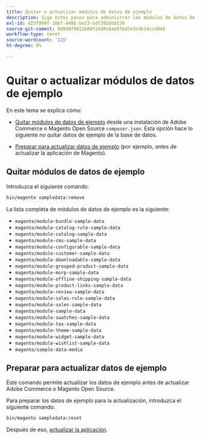 ```yaml
---
title: Quitar o actualizar módulos de datos de ejemplo
description: Siga estos pasos para administrar los módulos de datos de ejemplo de Adobe Commerce.
exl-id: d23f999f-18bf-449b-be23-bdf392dda539
source-git-commit: 8d0d8f9822b88f2dd8cbae8f6d7e3cdb14cc4848
workflow-type: tm+mt
source-wordcount: '115'
ht-degree: 0%

---
```


# Quitar o actualizar módulos de datos de ejemplo

En este tema se explica cómo:

* [Quitar módulos de datos de ejemplo](#remove-sample-data-modules) desde una instalación de Adobe Commerce o Magento Open Source `composer.json`. Esta opción hace lo siguiente *no* quitar datos de ejemplo de la base de datos.

* [Preparar para actualizar datos de ejemplo](#prepare-to-update-sample-data) (por ejemplo, antes de actualizar la aplicación de Magento).

## Quitar módulos de datos de ejemplo

Introduzca el siguiente comando:

```bash
bin/magento sampledata:remove
```

La lista completa de módulos de datos de ejemplo es la siguiente:

* `magento/module-bundle-sample-data`
* `magento/module-catalog-rule-sample-data`
* `magento/module-catalog-sample-data`
* `magento/module-cms-sample-data`
* `magento/module-configurable-sample-data`
* `magento/module-customer-sample-data`
* `magento/module-downloadable-sample-data`
* `magento/module-grouped-product-sample-data`
* `magento/module-msrp-sample-data`
* `magento/module-offline-shipping-sample-data`
* `magento/module-product-links-sample-data`
* `magento/module-review-sample-data`
* `magento/module-sales-rule-sample-data`
* `magento/module-sales-sample-data`
* `magento/module-sample-data`
* `magento/module-swatches-sample-data`
* `magento/module-tax-sample-data`
* `magento/module-theme-sample-data`
* `magento/module-widget-sample-data`
* `magento/module-wishlist-sample-data`
* `magento/sample-data-media`

## Preparar para actualizar datos de ejemplo

Este comando permite actualizar los datos de ejemplo antes de actualizar Adobe Commerce o Magento Open Source.

Para preparar los datos de ejemplo para la actualización, introduzca el siguiente comando:

```bash
bin/magento sampledata:reset
```

Después de eso, [actualizar la aplicación](../tutorials/uninstall.md#update-the-application).
